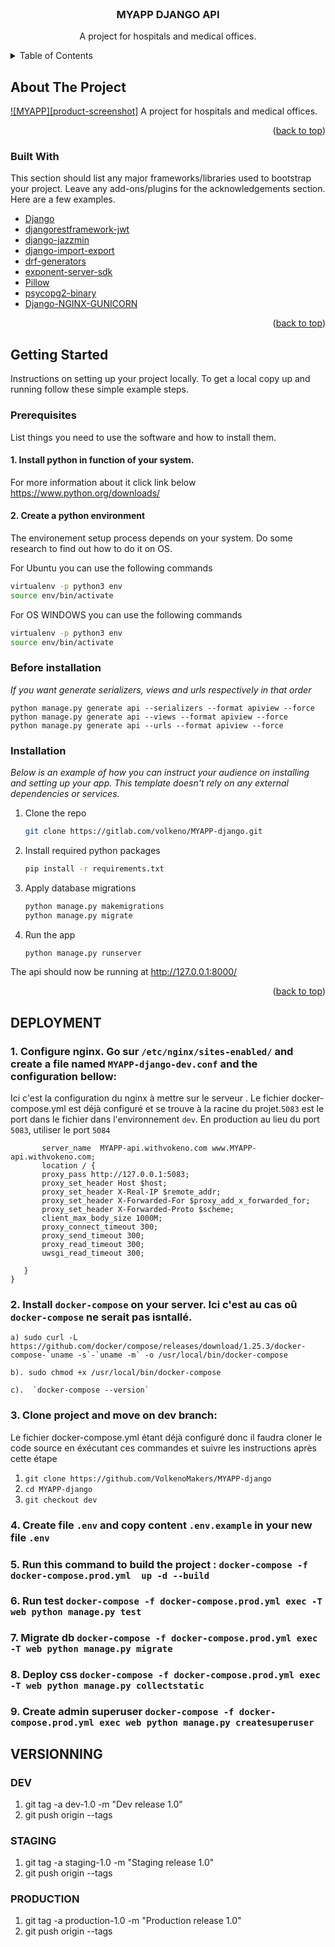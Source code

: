 <div id="top"></div>
<!--
*** Thanks for checking out the Best-README-Template. If you have a suggestion
*** that would make this better, please fork the repo and create a pull request
*** or simply open an issue with the tag "enhancement".
*** Don't forget to give the project a star!
*** Thanks again! Now go create something AMAZING! :D
-->

<!-- PROJECT SHIELDS -->
<!--
*** I'm using markdown "reference style" links for readability.
*** Reference links are enclosed in brackets [ ] instead of parentheses ( ).
*** See the bottom of this document for the declaration of the reference variables
*** for contributors-url, forks-url, etc. This is an optional, concise syntax you may use.
*** https://www.markdownguide.org/basic-syntax/#reference-style-links
-->

<!-- [![Contributors][contributors-shield]][contributors-url]
[![Forks][forks-shield]][forks-url]
[![Stargazers][stars-shield]][stars-url]
[![Issues][issues-shield]][issues-url]
[![MIT License][license-shield]][license-url]
[![LinkedIn][linkedin-shield]][linkedin-url] -->

<!-- PROJECT LOGO -->
<br />
<div align="center">
  <a href="https://github.com/VolkenoMakers/MYAPP-django"></a>

  <h3 align="center">MYAPP DJANGO API</h3>

  <p align="center">
    A project for hospitals and medical offices.
    <br />
  </p>
</div>

<!-- TABLE OF CONTENTS -->
<details>
  <summary>Table of Contents</summary>
  <ol>
    <li>
      <a href="#about-the-project">About The Project</a>
      <ul>
        <li><a href="#built-with">Built With</a></li>
      </ul>
    </li>
    <li>
      <a href="#getting-started">Getting Started</a>
      <ul>
        <li><a href="#prerequisites">Prerequisites</a></li>
        <li><a href="#installation">Installation</a></li>
      </ul>
    </li>
    <li><a href="#deployments">Deployment</a></li>

  </ol>
</details>

<!-- ABOUT THE PROJECT -->

## About The Project

[![MYAPP][product-screenshot]](https://MYAPP-app.withvolkeno.com/)
A project for hospitals and medical offices.

<p align="right">(<a href="#top">back to top</a>)</p>

### Built With

This section should list any major frameworks/libraries used to bootstrap your project. Leave any add-ons/plugins for the acknowledgements section. Here are a few examples.

- [Django](https://www.djangoproject.com/)
- [djangorestframework-jwt](https://jpadilla.github.io/django-rest-framework-jwt/)
- [django-jazzmin](https://github.com/farridav/django-jazzmin)
- [django-import-export](https://django-import-export.readthedocs.io/en/latest/)
- [drf-generators](https://pypi.org/project/drf-generators/)
- [exponent-server-sdk](https://github.com/expo-community/expo-server-sdk-python)
- [Pillow](https://pillow.readthedocs.io/en/stable/)
- [psycopg2-binary](https://pypi.org/project/psycopg2-binary/)
- [Django-NGINX-GUNICORN](https://realpython.com/django-nginx-gunicorn/)

<p align="right">(<a href="#top">back to top</a>)</p>

<!-- GETTING STARTED -->

## Getting Started

Instructions on setting up your project locally.
To get a local copy up and running follow these simple example steps.

### Prerequisites
List things you need to use the software and how to install them.

#### 1. Install python in function of your system.

For more information about it click link below https://www.python.org/downloads/

#### 2. Create a python environment

The environement setup process depends on your system. Do some research to find out how to do it on OS.

For Ubuntu you can use the following commands

```sh
virtualenv -p python3 env
source env/bin/activate
```

For OS WINDOWS you can use the following commands

```sh
virtualenv -p python3 env
source env/bin/activate
```
### Before installation 
_If you want generate serializers, views and urls respectively in that order_ 
    
    python manage.py generate api --serializers --format apiview --force
    python manage.py generate api --views --format apiview --force
    python manage.py generate api --urls --format apiview --force

### Installation

_Below is an example of how you can instruct your audience on installing and setting up your app. This template doesn't rely on any external dependencies or services._

1. Clone the repo
   ```sh
   git clone https://gitlab.com/volkeno/MYAPP-django.git
   ```
2. Install required python packages

   ```sh
   pip install -r requirements.txt

   ```

3. Apply database migrations
   ```sh
   python manage.py makemigrations
   python manage.py migrate
   ```
4. Run the app
   ```sh
   python manage.py runserver
   ```

The api should now be running at http://127.0.0.1:8000/

<p align="right">(<a href="#top">back to top</a>)</p>


## DEPLOYMENT

### 1. Configure nginx. Go sur  `/etc/nginx/sites-enabled/` and create a file named `MYAPP-django-dev.conf` and the configuration bellow:
Ici c'est la configuration du nginx à mettre sur le serveur . Le fichier docker-compose.yml est déjà configuré et se trouve à la racine du projet.`5083` est le port dans le fichier dans l'environnement `dev`. En production au lieu  du port `5083`, utiliser le port `5084`

```  server {
       server_name  MYAPP-api.withvokeno.com www.MYAPP-api.withvokeno.com;
       location / {
       proxy_pass http://127.0.0.1:5083;
       proxy_set_header Host $host;
       proxy_set_header X-Real-IP $remote_addr;
       proxy_set_header X-Forwarded-For $proxy_add_x_forwarded_for;
       proxy_set_header X-Forwarded-Proto $scheme;
       client_max_body_size 1000M;
       proxy_connect_timeout 300;
       proxy_send_timeout 300;
       proxy_read_timeout 300;
       uwsgi_read_timeout 300;

   }
}
```

###  2. Install `docker-compose` on your server. Ici c'est au cas oû `docker-compose` ne serait pas isntallé.

    a) sudo curl -L https://github.com/docker/compose/releases/download/1.25.3/docker-compose-`uname -s`-`uname -m` -o /usr/local/bin/docker-compose

    b). sudo chmod +x /usr/local/bin/docker-compose

    c).  `docker-compose --version`

###  3. Clone project and move on dev branch:
Le fichier docker-compose.yml étant déjà configuré donc il faudra cloner le code source en éxécutant ces commandes et suivre les instructions après cette étape
   1. `git clone https://github.com/VolkenoMakers/MYAPP-django`
   2. `cd MYAPP-django`
   3. `git checkout dev`

### 4. Create file `.env` and copy content `.env.example` in your new file `.env`
### 5. Run this command to build the project : `docker-compose -f docker-compose.prod.yml  up -d --build`
### 6. Run test `docker-compose -f docker-compose.prod.yml exec -T web python manage.py test`
### 7. Migrate db `docker-compose -f docker-compose.prod.yml exec -T web python manage.py migrate`
### 8. Deploy css `docker-compose -f docker-compose.prod.yml exec -T web python manage.py collectstatic`
### 9. Create admin superuser  `docker-compose -f docker-compose.prod.yml exec web python manage.py createsuperuser`


## VERSIONNING
### DEV
1. git tag -a dev-1.0 -m "Dev release 1.0"
2. git push origin --tags
### STAGING
1. git tag -a staging-1.0 -m "Staging release 1.0"
2. git push origin --tags
### PRODUCTION
1. git tag -a production-1.0 -m "Production release 1.0"
2. git push origin --tags
